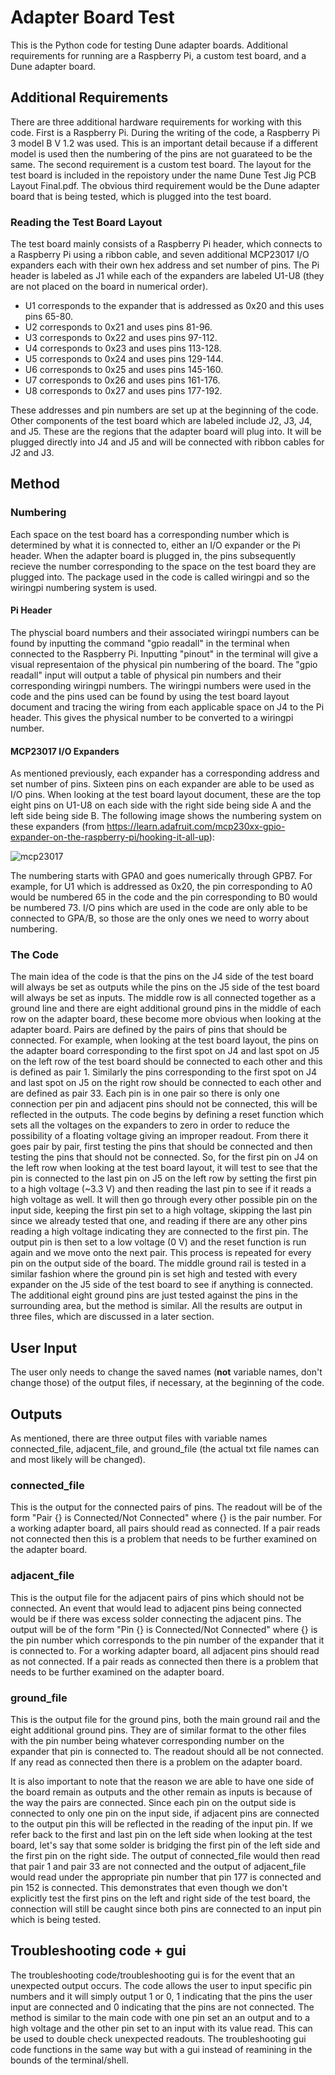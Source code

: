 # Adapter Board Test
This is the Python code for testing Dune adapter boards. Additional requirements for running are a Raspberry Pi, a custom test board, and a Dune adapter board. 

## Additional Requirements 
There are three additional hardware requirements for working with this code. First is a Raspberry Pi. During the writing of the code, a Raspberry Pi 3 model B V 1.2 was used. This is an important detail because if a different model is used then the numbering of the pins are not guarateed to be the same. The second requirement is a custom test board. The layout for the test board is included in the repoistory under the name Dune Test Jig PCB Layout Final.pdf. The obvious third requirement would be the Dune adapter board that is being tested, which is plugged into the test board. 
### Reading the Test Board Layout 
The test board mainly consists of a Raspberry Pi header, which connects to a Raspberry Pi using a ribbon cable, and seven additional MCP23017 I/O expanders each with their own hex address and set number of pins. The Pi header is labeled as J1 while each of the expanders are labeled U1-U8 (they are not placed on the board in numerical order). 

- U1 corresponds to the expander that is addressed as 0x20 and this uses pins 65-80. 
- U2 corresponds to 0x21 and uses pins 81-96. 
- U3 corresponds to 0x22 and uses pins 97-112. 
- U4 corresponds to 0x23 and uses pins 113-128. 
- U5 corresponds to 0x24 and uses pins 129-144. 
- U6 corresponds to 0x25 and uses pins 145-160. 
- U7 corresponds to 0x26 and uses pins 161-176. 
- U8 corresponds to 0x27 and uses pins 177-192. 

These addresses and pin numbers are set up at the beginning of the code. Other components of the test board which are labeled include J2, J3, J4, and J5. These are the regions that the adapter board will plug into. It will be plugged directly into J4 and J5 and will be connected with ribbon cables for J2 and J3. 

## Method
### Numbering
Each space on the test board has a corresponding number which is determined by what it is connected to, either an I/O expander or the Pi header. When the adapter board is plugged in, the pins subsequently recieve the number corresponding to the space on the test board they are plugged into. The package used in the code is called wiringpi and so the wiringpi numbering system is used.
#### Pi Header
The physcial board numbers and their associated wiringpi numbers can be found by inputting the command "gpio readall" in the terminal when connected to the Raspberry Pi. Inputting "pinout" in the terminal will give a visual representaion of the physical pin numbering of the board. The "gpio readall" input will output a table of physical pin numbers and their corresponding wiringpi numbers. The wiringpi numbers were used in the code and the pins used can be found by using the test board layout document and tracing the wiring from each applicable space on J4 to the Pi header. This gives the physical number to be converted to a wiringpi number.  
#### MCP23017 I/O Expanders
As mentioned previously, each expander has a corresponding address and set number of pins. Sixteen pins on each expander are able to be used as I/O pins. When looking at the test board layout document, these are the top eight pins on U1-U8 on each side with the right side being side A and the left side being side B. The following image shows the numbering system on these expanders (from https://learn.adafruit.com/mcp230xx-gpio-expander-on-the-raspberry-pi/hooking-it-all-up):

![mcp23017](https://user-images.githubusercontent.com/87721944/126425425-3c148019-5ee0-4a77-8128-35377a87cc8f.png)

The numbering starts with GPA0 and goes numerically through GPB7. For example, for U1 which is addressed as 0x20, the pin corresponding to A0 would be numbered 65 in the code and the pin corresponding to B0 would be numbered 73. I/O pins which are used in the code are only able to be connected to GPA/B, so those are the only ones we need to worry about numbering. 
### The Code
The main idea of the code is that the pins on the J4 side of the test board will always be set as outputs while the pins on the J5 side of the test board will always be set as inputs. The middle row is all connected together as a ground line and there are eight additional ground pins in the middle of each row on the adapter board, these become more obvious when looking at the adapter board. Pairs are defined by the pairs of pins that should be connected. For example, when looking at the test board layout, the pins on the adapter board corresponding to the first spot on J4 and last spot on J5 on the left row of the test board should be connected to each other and this is defined as pair 1. Similarly the pins corresponding to the first spot on J4 and last spot on J5 on the right row should be connected to each other and are defined as pair 33. Each pin is in one pair so there is only one connection per pin and adjacent pins should not be connected, this will be reflected in the outputs. The code begins by defining a reset function which sets all the voltages on the expanders to zero in order to reduce the possibility of a floating voltage giving an improper readout. From there it goes pair by pair, first testing the pins that should be connected and then testing the pins that should not be connected. So, for the first pin on J4 on the left row when looking at the test board layout, it will test to see that the pin is connected to the last pin on J5 on the left row by setting the first pin to a high voltage (~3.3 V) and then reading the last pin to see if it reads a high voltage as well. It will then go through every other possible pin on the input side, keeping the first pin set to a high voltage, skipping the last pin since we already tested that one, and reading if there are any other pins reading a high voltage indicating they are connected to the first pin. The output pin is then set to a low voltage (0 V) and the reset function is run again and we move onto the next pair. This process is repeated for every pin on the output side of the board. The middle ground rail is tested in a similar fashion where the ground pin is set high and tested with every expander on the J5 side of the test board to see if anything is connected. The additional eight ground pins are just tested against the pins in the surrounding area, but the method is similar. All the results are output in three files, which are discussed in a later section.      

## User Input
The user only needs to change the saved names (**not** variable names, don't change those) of the output files, if necessary, at the beginning of the code.

## Outputs 
As mentioned, there are three output files with variable names connected_file, adjacent_file, and ground_file (the actual txt file names can and most likely will be changed).    
### connected_file
This is the output for the connected pairs of pins. The readout will be of the form "Pair {} is Connected/Not Connected" where {} is the pair number. For a working adapter board, all pairs should read as connected. If a pair reads not connected then this is a problem that needs to be further examined on the adapter board.
### adjacent_file
This is the output file for the adjacent pairs of pins which should not be connected. An event that would lead to adjacent pins being connected would be if there was excess solder connecting the adjacent pins. The output will be of the form "Pin {} is Connected/Not Connected" where {} is the pin number which corresponds to the pin number of the expander that it is connected to. For a working adapter board, all adjacent pins should read as not connected. If a pair reads as connected then there is a problem that needs to be further examined on the adapter board. 
### ground_file
This is the output file for the ground pins, both the main ground rail and the eight additional ground pins. They are of similar format to the other files with the pin number being whatever corresponding number on the expander that pin is connected to. The readout should all be not connected. If any read as connected then there is a problem on the adapter board. 

It is also important to note that the reason we are able to have one side of the board remain as outputs and the other remain as inputs is because of the way the pairs are connected. Since each pin on the output side is connected to only one pin on the input side, if adjacent pins are connected to the output pin this will be reflected in the reading of the input pin. If we refer back to the first and last pin on the left side when looking at the test board, let's say that some solder is bridging the first pin of the left side and the first pin on the right side. The output of connected_file would then read that pair 1 and pair 33 are not connected and the output of adjacent_file would read under the appropriate pin number that pin 177 is connected and pin 152 is connected. This demonstrates that even though we don't explicitly test the first pins on the left and right side of the test board, the connection will still be caught since both pins are connected to an input pin which is being tested. 
## Troubleshooting code + gui
The troubleshooting code/troubleshooting gui is for the event that an unexpected output occurs. The code allows the user to input specific pin numbers and it will simply output 1 or 0, 1 indicating that the pins the user input are connected and 0 indicating that the pins are not connected. The method is similar to the main code with one pin set an an output and to a high voltage and the other pin set to an input with its value read. This can be used to double check unexpected readouts. The troubleshooting gui code functions in the same way but with a gui instead of reamining in the bounds of the terminal/shell. 
